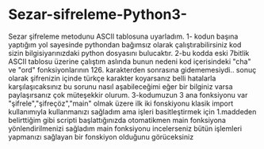 # Sezar-sifreleme-Python3-
Sezar şifreleme metodunu ASCII tablosuna uyarladım.
1- kodun başına yaptığım yol sayesinde pythondan bağımsız olarak çalıştırabilirsiniz kod sizin bilgisiyarınızdaki python dosyasını bulucaktır.
2-bu kodda eski 7bitlik ASCII tablosu üzerine çalıştım aslında bunun nedeni kod içerisindeki "cha" ve "ord" fonksiyonlarının 126. karakterden sonrasına gidememesiydi.. sonuç olarak şifrenizin içinde türkçe karakter koyarsanız belli hatalarla karşılaşıcaksınız bu sorunu nasıl aşabileceğimi eğer bir bilginiz varsa paylaşırsanız çok müteşekkir olurum.
3-kodumuzun 3 ana fonksiyonu var "şifrele","şifreçöz","main" olmak üzere ilk iki fonskiyonu klasik import kullanımıyla kullanmanızı sağladım ama işleri basitleştirmek için 1.maddeden belirttiğim gibi scripti başlattığınızda otomatikmen main fonksiyona yönlendirilmenizi sağladım main fonksiyonu incelerseniz bütün işlemleri yapmanızı sağlayan bir fonskiyon olduğunu görüceksiniz
